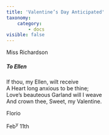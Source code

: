 ```yaml
---
title: 'Valentine’s Day Anticipated'
taxonomy:
    category:
        - docs
visible: false
---
```


<div class="author">Miss Richardson</div>

##### To Ellen

If thou, my Ellen, wilt receive  
A Heart long anxious to be thine;  
Love’s beauteous Garland will I weave  
And crown thee, Sweet, my Valentine.

Florio

Feb<sup>y</sup> 11th